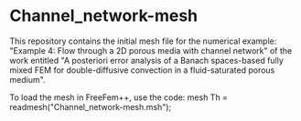 # Channel_network-mesh
This repository contains the initial mesh file for the numerical example: "Example 4: Flow through a 2D porous media with channel network" of the work entitled "A posteriori error analysis of a Banach spaces-based fully mixed FEM for double-diffusive convection in a fluid-saturated porous medium".

To load the mesh in FreeFem++, use the code:
mesh Th = readmesh("Channel_network-mesh.msh");
